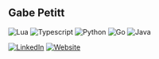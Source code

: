 ## Gabe Petitt

![Lua](https://img.shields.io/badge/Lua-000081?style=for-the-badge&logo=lua&logoColor=white) ![Typescript](https://img.shields.io/badge/TypeScript-3178c6?style=for-the-badge&logo=typescript&logoColor=white) ![Python](https://img.shields.io/badge/Python-4584B6?style=for-the-badge&logo=python&logoColor=FFDE57) ![Go](https://img.shields.io/badge/Go-00acd7?style=for-the-badge&logo=go&logoColor=white) ![Java](https://img.shields.io/badge/Java-df0538?style=for-the-badge&logo=openjdk&logoColor=white)


[![LinkedIn](https://img.shields.io/badge/LinkedIn-blue?style=flat)](https://www.linkedin.com/in/gabriel-petitt-4583b8325/) [![Website](https://img.shields.io/badge/gpetitt.cc-darkgreen?style=flat)](https://gpetitt.cc/)

<!--
**ketzelmania/ketzelmania** is a ✨ _special_ ✨ repository because its `README.md` (this file) appears on your GitHub profile.

Here are some ideas to get you started:

- 🔭 I’m currently working on ...
- 🌱 I’m currently learning ...
- 👯 I’m looking to collaborate on ...
- 🤔 I’m looking for help with ...
- 💬 Ask me about ...
- 📫 How to reach me: ...
- 😄 Pronouns: ...
- ⚡ Fun fact: ...
-->
